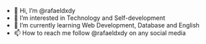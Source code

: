 - 👋 Hi, I’m @rafaeldxdy
- 👀 I’m interested in Technology and Self-development
- 🌱 I’m currently learning Web Development, Database and English
- 📫 How to reach me follow @rafaeldxdy on any social media

<!---
rafaeldxdy/rafaeldxdy is a ✨ special ✨ repository because its `README.md` (this file) appears on your GitHub profile.
You can click the Preview link to take a look at your changes.
--->
